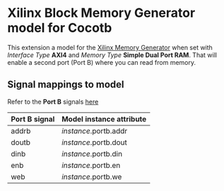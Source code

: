 # Xilinx Block Memory Generator model for Cocotb

This extension a model for the [Xilinx Memory Generator](https://www.xilinx.com/support/documentation/ip_documentation/blk_mem_gen/v8_4/pg058-blk-mem-gen.pdf) when set with _Interface Type_ **AXI4** and _Memory Type_ **Simple Dual Port RAM**. That will
enable a second port (Port B) where you can read from memory.

## Signal mappings to model

Refer to the **Port B** signals [here](https://www.xilinx.com/support/documentation/ip_documentation/blk_mem_gen/v8_4/pg058-blk-mem-gen.pdf#G5.291182)

| Port B signal |  Model instance attribute |
|---------------|---------------------------|
| addrb         | _instance_.portb.addr     |
| doutb         | _instance_.portb.dout     |
| dinb          | _instance_.portb.din      |
| enb           | _instance_.portb.en       |
| web           | _instance_.portb.we       |

<!--
**NOTE**: This model is not complete. Currently it supports only writing content using AXI4, and reading from _instance_.portb.dout
-->
